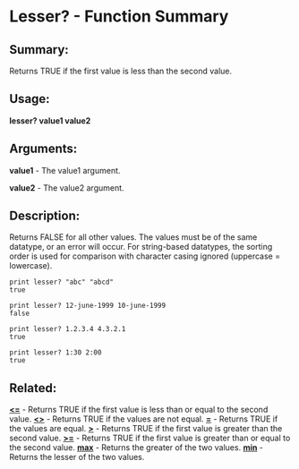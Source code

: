 # Lesser? - Function Summary

## Summary:

Returns TRUE if the first value is less than the second value.

## Usage:

**lesser? value1 value2**

## Arguments:

**value1** - The value1 argument.

**value2** - The value2 argument.

## Description:

Returns FALSE for all other values. The values must be of the same datatype, or an error will occur. For string-based datatypes, the sorting order is used for comparison with character casing ignored (uppercase = lowercase).

```
print lesser? "abc" "abcd"
true
```

```
print lesser? 12-june-1999 10-june-1999
false
```

```
print lesser? 1.2.3.4 4.3.2.1
true
```

```
print lesser? 1:30 2:00
true
```

## Related:

[**<=**](http://www.rebol.com/docs/words/wlteq.html) - Returns TRUE if the first value is less than or equal to the second value.
[**<>**](http://www.rebol.com/docs/words/wltgt.html) - Returns TRUE if the values are not equal.
[**=**](http://www.rebol.com/docs/words/weq.html) - Returns TRUE if the values are equal.
[**>**](http://www.rebol.com/docs/words/wgt.html) - Returns TRUE if the first value is greater than the second value.
[**>=**](http://www.rebol.com/docs/words/wgteq.html) - Returns TRUE if the first value is greater than or equal to the second value.
[**max**](http://www.rebol.com/docs/words/wmax.html) - Returns the greater of the two values.
[**min**](http://www.rebol.com/docs/words/wmin.html) - Returns the lesser of the two values.